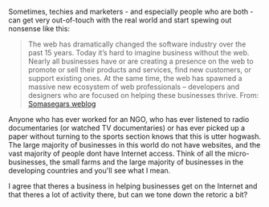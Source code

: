 Sometimes, techies and marketers - and especially people who are both - can get very out-of-touch with the real world and start spewing out nonsense<!--more--> like this:

<blockquote>The web has dramatically changed the software industry over the past 15 years. Today it’s hard to imagine business without the web. Nearly all businesses have or are creating a presence on the web to promote or sell their products and services, find new customers, or support existing ones. At the same time, the web has spawned a massive new ecosystem of web professionals – developers and designers who are focused on helping these businesses thrive.  
From: <a href="http://blogs.msdn.com/somasegar/archive/2009/09/24/announcing-websitespark.aspx">Somasegars weblog</a></blockquote>

Anyone who has ever worked for an NGO, who has ever listened to radio documentaries (or watched TV documentaries) or has ever picked up a paper without turning to the sports section knows that this is utter hogwash. The large majority of businesses in this world do not have websites, and the vast majority of people dont have Internet access. Think of all the micro-businesses, the small farms and the large majority of businesses in the developing countries and you'll see what I mean.

I agree that theres a business in helping businesses get on the Internet and that theres a lot of activity there, but can we tone down the retoric a bit?